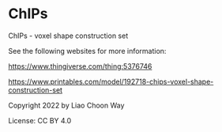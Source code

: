# ChIPs
ChIPs - voxel shape construction set

See the following websites for more information:

https://www.thingiverse.com/thing:5376746

https://www.printables.com/model/192718-chips-voxel-shape-construction-set

Copyright 2022 by Liao Choon Way

License: CC BY 4.0
